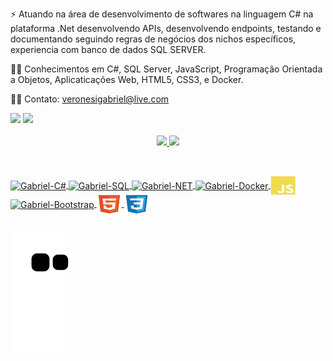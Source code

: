 ⚡ Atuando na área de desenvolvimento de softwares na linguagem C# na plataforma .Net desenvolvendo APIs, desenvolvendo endpoints, testando e documentando seguindo regras de negócios dos nichos específicos, experiencia com banco de dados SQL SERVER.

🐱‍🐉 Conhecimentos em C#, SQL Server, JavaScript, Programação Orientada a Objetos, Aplicaticações Web, HTML5, CSS3, e Docker.

🐱‍👤 Contato: veronesigabriel@live.com

<div> 
<a href="https://www.linkedin.com/in/gabriel-veronesi-1b1b8a190" target="_blank"><img src="https://img.shields.io/badge/-LinkedIn-%230077B5?style=for-the-badge&logo=linkedin&logoColor=white" target="_blank"></a> 
<a href="https://www.instagram.com/ggabrielveronesi/" target="_blank"><img src="https://img.shields.io/badge/-Instagram-%23E4405F?style=for-the-badge&logo=instagram&logoColor=white" target="_blank"></a>
</div><br>

<div align="center">
  <a href="https://github.com/gabrielveronesi">
  <img height="180em" src="https://github-readme-stats.vercel.app/api?username=gabrielveronesi&show_icons=true&theme=dark&include_all_commits=true&count_private=true"/>
  <img height="180em" src="https://github-readme-stats.vercel.app/api/top-langs/?username=gabrielveronesi&layout=compact&langs_count=7&theme=dark"/>
</div>
  
  
  ##
  
  <div style="display: inline_block"><br>
  <img align="center" alt="Gabriel-C#" height="30" width="40" src="https://cdn.jsdelivr.net/gh/devicons/devicon/icons/csharp/csharp-original.svg">
  <img align="center" alt="Gabriel-SQL" height="30" width="40" src="https://cdn-icons-png.flaticon.com/512/2772/2772128.png">
  <img align="center" alt="Gabriel-NET" height="30" width="40" src="https://cdn.jsdelivr.net/gh/devicons/devicon/icons/dotnetcore/dotnetcore-original.svg">
  <img align="center" alt="Gabriel-Docker" height="30" width="40" src="https://cdn.jsdelivr.net/gh/devicons/devicon/icons/docker/docker-plain-wordmark.svg">
  <img align="center" alt="Gabriel-Js" height="30" width="40" src="https://raw.githubusercontent.com/devicons/devicon/master/icons/javascript/javascript-plain.svg">
  <img align="center" alt="Gabriel-Bootstrap" height="30" width="40" src="https://cdn.jsdelivr.net/gh/devicons/devicon/icons/bootstrap/bootstrap-original.svg">
  <img align="center" alt="Gabriel-HTML" height="30" width="40" src="https://raw.githubusercontent.com/devicons/devicon/master/icons/html5/html5-original.svg">
  <img align="center" alt="Gabriel-CSS" height="30" width="40" src="https://raw.githubusercontent.com/devicons/devicon/master/icons/css3/css3-original.svg">
  </div>
  
  ##
  
    

![Snake animation](https://github.com/rafaballerini/rafaballerini/blob/output/github-contribution-grid-snake.svg)

    

  
